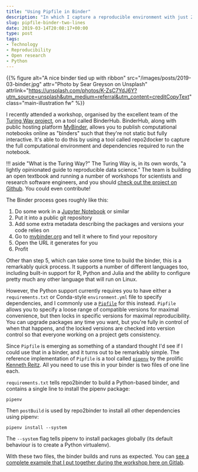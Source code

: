 ```yaml
---
title: "Using Pipfile in Binder"
description: "In which I capture a reproducible environment with just 2 lines of code"
slug: pipfile-binder-two-lines
date: 2019-03-14T20:08:17+00:00
type: post
tags:
- Technology
- Reproducibility
- Open research
- Python
---
```


{{% figure alt="A nice binder tied up with ribbon"
src="/images/posts/2019-03-binder.jpg"
attr="Photo by Sear Greyson on Unsplash"
attrlink="https://unsplash.com/photos/K-ZsC7YdJ6Y?utm_source=unsplash&utm_medium=referral&utm_content=creditCopyText"
class="main-illustration fw" %}}

I recently attended a workshop, organised by the excellent team of the [Turing Way project][], on a tool called BinderHub. BinderHub, along with public hosting platform [MyBinder][], allows you to publish computational notebooks online as "binders" such that they're not static but fully interactive. It's able to do this by using a tool called repo2docker to capture the full computational environment and dependencies required to run the notebook.

!!! aside "What is the Turing Way?"
    The Turing Way is, in its own words, "a lightly opinionated guide to reproducible data science." The team is building an open textbook and running a number of workshops for scientists and research software engineers, and you should [check out the project on Github][Turing Way project]. You could even contribute!

The Binder process goes roughly like this:

1. Do some work in a [Jupyter Notebook][] or similar
2. Put it into a public git repository
3. Add some extra metadata describing the packages and versions your code relies on
4. Go to [mybinder.org][MyBinder] and tell it where to find your repository
5. Open the URL it generates for you
6. Profit

Other than step 5, which can take some time to build the binder, this is a remarkably quick process. It supports a number of different languages too, including built-in support for R, Python and Julia and the ability to configure pretty much any other language that will run on Linux.

However, the Python support currently requires you to have either a `requirements.txt` or Conda-style `environment.yml` file to specify dependencies, and I commonly use a [`Pipfile`][Pipfile] for this instead. `Pipfile` allows you to specify a loose range of compatible versions for maximal convenience, but then locks in specific versions for maximal reproducibility. You can upgrade packages any time you want, but you're fully in control of when that happens, and the locked versions are checked into version control so that everyone working on a project gets consistency.

Since `Pipfile` is emerging as something of a standard thought I'd see if I could use that in a binder, and it turns out to be remarkably simple. The reference implementation of `Pipfile` is a tool called [`pipenv`][pipenv] by the prolific [Kenneth Reitz][]. All you need to use this in your binder is two files of one line each.

`requirements.txt` tells repo2binder to build a Python-based binder, and contains a single line to install the pipenv package:

```
pipenv
```

Then `postBuild` is used by repo2binder to install all other dependencies using pipenv:

```shell
pipenv install --system
```

The ```--system``` flag tells pipenv to install packages globally (its default behaviour is to create a Python virtualenv).

With these two files, the binder builds and runs as expected. You can [see a complete example that I put together during the workshop here on Gitlab][binder example].

[binder example]: https://gitlab.com/jezcope/runkeeper-data
[MyBinder]: https://mybinder.org/
[Pipfile]: https://github.com/pypa/pipfile
[pipenv]: https://pipenv.readthedocs.io/en/latest/
[Kenneth Reitz]: http://kennethreitz.org/
[Turing Way project]: https://github.com/alan-turing-institute/the-turing-way
[Jupyter Notebook]: /blog/jupyter-notebooks-introduction/
